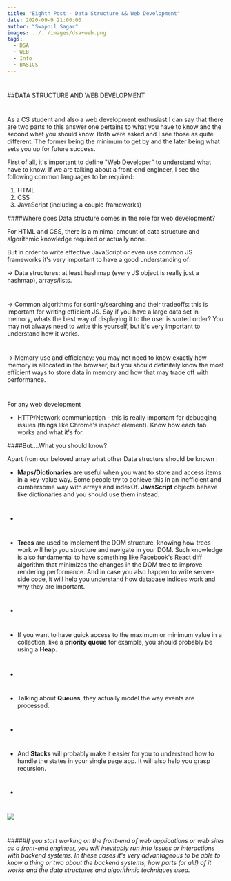 ```yaml
---
title: "Eighth Post - Data Structure && Web Development"
date: 2020-09-9 21:00:00
author: "Swapnil Sagar"
images: ../../images/dsa+web.png
tags:
  - DSA
  - WEB
  - Info
  - BASICS
---
```


#

##DATA STRUCTURE AND WEB DEVELOPMENT

#

As a CS student and also a web development enthusiast I can say that there are two parts to this answer one pertains to what you have to know and the second what you should know. Both were asked and I see those as quite different. The former being the minimum to get by and the later being what sets you up for future success.

First of all, it's important to define "Web Developer" to understand what have to know. If we are talking about a front-end engineer, I see the following common languages to be required:

1. HTML
2. CSS
3. JavaScript (including a couple frameworks)

####Where does Data structure comes in the role for web development?

For HTML and CSS, there is a minimal amount of data structure and algorithmic knowledge required or actually none.

But in order to write effective JavaScript or even use common JS frameworks it's very important to have a good understanding of:

-> Data structures: at least hashmap (every JS object is really just a hashmap), arrays/lists.

#

-> Common algorithms for sorting/searching and their tradeoffs: this is important for writing efficient JS. Say if you have a large data set in memory, whats the best way of displaying it to the user is sorted order? You may not always need to write this yourself, but it's very important to understand how it works.

#

-> Memory use and efficiency: you may not need to know exactly how memory is allocated in the browser, but you should definitely know the most efficient ways to store data in memory and how that may trade off with performance.

#

For any web development

- HTTP/Network communication - this is really important for debugging issues (things like Chrome's inspect element). Know how each tab works and what it's for.

####But....What you should know?

Apart from our beloved array what other Data structurs should be known :

- **Maps/Dictionaries** are useful when you want to store and access items in a key-value way. Some people try to achieve this in an inefficient and cumbersome way with arrays and indexOf. **JavaScript** objects behave like dictionaries and you should use them instead.
- #
- **Trees** are used to implement the DOM structure, knowing how trees work will help you structure and navigate in your DOM. Such knowledge is also fundamental to have something like Facebook's React diff algorithm that minimizes the changes in the DOM tree to improve rendering performance. And in case you also happen to write server-side code, it will help you understand how database indices work and why they are important.
- #
- If you want to have quick access to the maximum or minimum value in a collection, like a **priority queue** for example, you should probably be using a **Heap.**
- #
- Talking about **Queues**, they actually model the way events are processed.
- #
- And **Stacks** will probably make it easier for you to understand how to handle the states in your single page app. It will also help you grasp recursion.
- #

![](https://i.ibb.co/X8pstj3/progdesk.png)

#

#####_If you start working on the front-end of web applications or web sites as a front-end engineer, you will inevitably run into issues or interactions with backend systems. In these cases it's very advantageous to be able to know a thing or two about the backend systems, how parts (or all!) of it works and the data structures and algorithmic techniques used._

#

#
